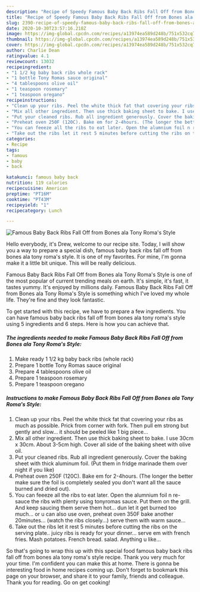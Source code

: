 ```yaml
---
description: "Recipe of Speedy Famous Baby Back Ribs Fall Off from Bones ala Tony Roma&amp;#39;s Style"
title: "Recipe of Speedy Famous Baby Back Ribs Fall Off from Bones ala Tony Roma&amp;#39;s Style"
slug: 2390-recipe-of-speedy-famous-baby-back-ribs-fall-off-from-bones-ala-tony-roma-and-39-s-style
date: 2020-10-30T23:57:16.218Z
image: https://img-global.cpcdn.com/recipes/a13974ea589d248b/751x532cq70/famous-baby-back-ribs-fall-off-from-bones-ala-tony-romas-style-recipe-main-photo.jpg
thumbnail: https://img-global.cpcdn.com/recipes/a13974ea589d248b/751x532cq70/famous-baby-back-ribs-fall-off-from-bones-ala-tony-romas-style-recipe-main-photo.jpg
cover: https://img-global.cpcdn.com/recipes/a13974ea589d248b/751x532cq70/famous-baby-back-ribs-fall-off-from-bones-ala-tony-romas-style-recipe-main-photo.jpg
author: Charlie Dean
ratingvalue: 4.1
reviewcount: 13032
recipeingredient:
- "1 1/2 kg baby back ribs whole rack"
- "1 bottle Tony Romas sauce original"
- "4 tablespoons olive oil"
- "1 teaspoon rosemary"
- "1 teaspoon oregano"
recipeinstructions:
- "Clean up your ribs. Peel the white thick fat that covering your ribs as much as possible. Prick from corner with fork. Then pull em strong but gently and slow... it should be peeled like 1 big piece..."
- "Mix all other ingredient. Then use thick baking sheet to bake. I use 30cm x 30cm. About 3-5cm high. Cover all side of the baking sheet with olive oil."
- "Put your cleaned ribs. Rub all ingredient generously. Cover the baking sheet with thick aluminum foil. (Put them in fridge marinade them over night if you like)"
- "Preheat oven 250F (120C). Bake em for 2-4hours. (The longer the better make sure the foil is completely sealed you don&#39;t want all the sauce burned and dried out)."
- "You can feeeze all the ribs to eat later. Open the alumnium foil n re-sauce the ribs with plenty using tonyromas sauce. Put them on the  grill. And keep saucing them serve them hot... dun let it get burned too much... or u can also use oven, preheat oven 350F bake another 20minutes... (watch the ribs closely...) serve them with warm sauce..."
- "Take out the ribs let it rest 5 minutes before cutting the ribs on the serving plate.. juicy ribs is ready for your dinner... serve em with french fries. Mash potatoes. French bread. salad. Anything u like..."
categories:
- Recipe
tags:
- famous
- baby
- back

katakunci: famous baby back 
nutrition: 119 calories
recipecuisine: American
preptime: "PT16M"
cooktime: "PT43M"
recipeyield: "1"
recipecategory: Lunch

---
```



![Famous Baby Back Ribs Fall Off from Bones ala Tony Roma&#39;s Style](https://img-global.cpcdn.com/recipes/a13974ea589d248b/751x532cq70/famous-baby-back-ribs-fall-off-from-bones-ala-tony-romas-style-recipe-main-photo.jpg)

Hello everybody, it's Drew, welcome to our recipe site. Today, I will show you a way to prepare a special dish, famous baby back ribs fall off from bones ala tony roma&#39;s style. It is one of my favorites. For mine, I'm gonna make it a little bit unique. This will be really delicious.



Famous Baby Back Ribs Fall Off from Bones ala Tony Roma&#39;s Style is one of the most popular of current trending meals on earth. It's simple, it's fast, it tastes yummy. It's enjoyed by millions daily. Famous Baby Back Ribs Fall Off from Bones ala Tony Roma&#39;s Style is something which I've loved my whole life. They're fine and they look fantastic.


To get started with this recipe, we have to prepare a few ingredients. You can have famous baby back ribs fall off from bones ala tony roma&#39;s style using 5 ingredients and 6 steps. Here is how you can achieve that.

<!--inarticleads1-->

##### The ingredients needed to make Famous Baby Back Ribs Fall Off from Bones ala Tony Roma&#39;s Style:

1. Make ready 1 1/2 kg baby back ribs (whole rack)
1. Prepare 1 bottle Tony Romas sauce original
1. Prepare 4 tablespoons olive oil
1. Prepare 1 teaspoon rosemary
1. Prepare 1 teaspoon oregano




<!--inarticleads2-->

##### Instructions to make Famous Baby Back Ribs Fall Off from Bones ala Tony Roma&#39;s Style:

1. Clean up your ribs. Peel the white thick fat that covering your ribs as much as possible. Prick from corner with fork. Then pull em strong but gently and slow... it should be peeled like 1 big piece...
1. Mix all other ingredient. Then use thick baking sheet to bake. I use 30cm x 30cm. About 3-5cm high. Cover all side of the baking sheet with olive oil.
1. Put your cleaned ribs. Rub all ingredient generously. Cover the baking sheet with thick aluminum foil. (Put them in fridge marinade them over night if you like)
1. Preheat oven 250F (120C). Bake em for 2-4hours. (The longer the better make sure the foil is completely sealed you don&#39;t want all the sauce burned and dried out).
1. You can feeeze all the ribs to eat later. Open the alumnium foil n re-sauce the ribs with plenty using tonyromas sauce. Put them on the  grill. And keep saucing them serve them hot... dun let it get burned too much... or u can also use oven, preheat oven 350F bake another 20minutes... (watch the ribs closely...) serve them with warm sauce...
1. Take out the ribs let it rest 5 minutes before cutting the ribs on the serving plate.. juicy ribs is ready for your dinner... serve em with french fries. Mash potatoes. French bread. salad. Anything u like...




So that's going to wrap this up with this special food famous baby back ribs fall off from bones ala tony roma&#39;s style recipe. Thank you very much for your time. I'm confident you can make this at home. There is gonna be interesting food in home recipes coming up. Don't forget to bookmark this page on your browser, and share it to your family, friends and colleague. Thank you for reading. Go on get cooking!
